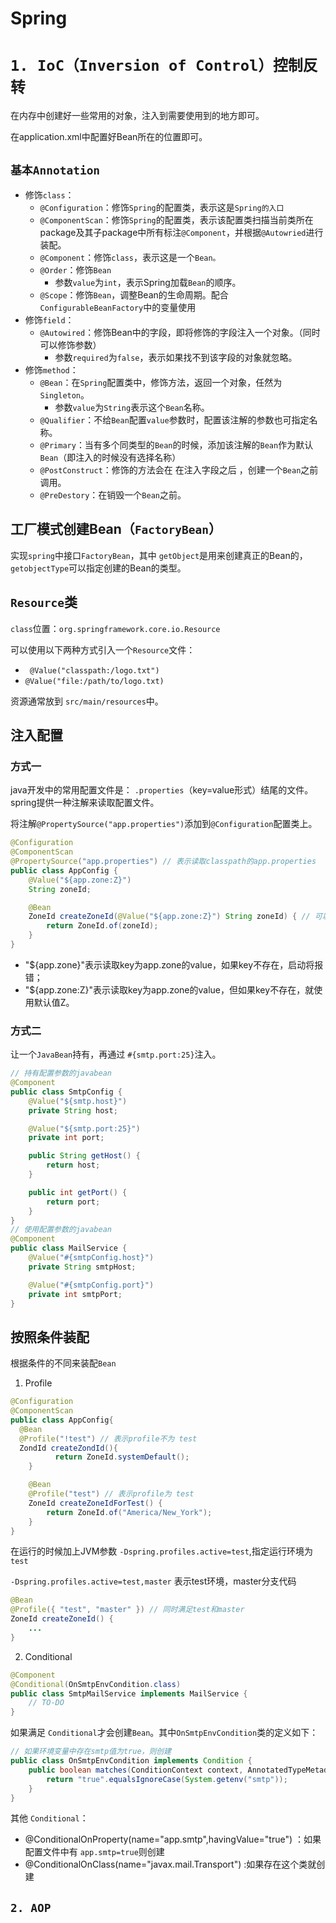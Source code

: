 # Spring


# `1. IoC（Inversion of Control）控制反转`

在内存中创建好一些常用的对象，注入到需要使用到的地方即可。

在application.xml中配置好Bean所在的位置即可。

## `基本Annotation`

- 修饰`class`：
  - `@Configuration`：修饰`Spring`的配置类，表示这是`Spring的入口`
  - `@ComponentScan`：修饰`Spring`的配置类，表示该配置类扫描当前类所在package及其子package中所有标注`@Component`，并根据`@Autowried`进行装配。
  - `@Component`：修饰`class`，表示这是一个`Bean。`
  - `@Order`：修饰`Bean`
    - 参数`value`为`int`，表示Spring加载`Bean`的顺序。
  - `@Scope`：修饰`Bean`，调整Bean的生命周期。配合`ConfigurableBeanFactory`中的变量使用
- 修饰`field`：
  - `@Autowired`：修饰Bean中的字段，即将修饰的字段注入一个对象。（同时可以修饰参数）
    - 参数`required`为`false`，表示如果找不到该字段的对象就忽略。
- 修饰`method`：
  - `@Bean`：在`Spring`配置类中，修饰方法，返回一个对象，任然为`Singleton`。
    - 参数`value`为`String`表示这个`Bean`名称。
  - `@Qualifier`：不给`Bean`配置`value`参数时，配置该注解的参数也可指定名称。
  - `@Primary`：当有多个同类型的`Bean`的时候，添加该注解的`Bean`作为默认`Bean`（即注入的时候没有选择名称）
  - `@PostConstruct`：修饰的方法会在 在注入字段之后 ，创建一个`Bean`之前调用。
  - `@PreDestory`：在销毁一个`Bean`之前。

## 工厂模式创建Bean（`FactoryBean`）

实现`spring`中接口`FactoryBean`，其中 `getObject`是用来创建真正的Bean的， `getobjectType`可以指定创建的Bean的类型。

## `Resource`类

`class`位置：`org.springframework.core.io.Resource`

可以使用以下两种方式引入一个`Resource`文件：
- ` @Value("classpath:/logo.txt")`
- `@Value("file:/path/to/logo.txt)`

资源通常放到 `src/main/resources`中。

## 注入配置

### 方式一

java开发中的常用配置文件是： `.properties`（key=value形式）结尾的文件。spring提供一种注解来读取配置文件。

将注解`@PropertySource("app.properties")`添加到`@Configuration`配置类上。

```java
@Configuration
@ComponentScan
@PropertySource("app.properties") // 表示读取classpath的app.properties
public class AppConfig {
    @Value("${app.zone:Z}")
    String zoneId;

    @Bean
    ZoneId createZoneId(@Value("${app.zone:Z}") String zoneId) { // 可以写入方法参数中
        return ZoneId.of(zoneId);
    }
}
```
- "${app.zone}"表示读取key为app.zone的value，如果key不存在，启动将报错；
- "${app.zone:Z}"表示读取key为app.zone的value，但如果key不存在，就使用默认值Z。

### 方式二

让一个`JavaBean`持有，再通过 `#{smtp.port:25}`注入。

```java
// 持有配置参数的javabean
@Component
public class SmtpConfig {
    @Value("${smtp.host}")
    private String host;

    @Value("${smtp.port:25}")
    private int port;

    public String getHost() {
        return host;
    }

    public int getPort() {
        return port;
    }
}
// 使用配置参数的javabean
@Component
public class MailService {
    @Value("#{smtpConfig.host}")
    private String smtpHost;

    @Value("#{smtpConfig.port}")
    private int smtpPort;
}
```
## 按照条件装配

根据条件的不同来装配`Bean`

1. Profile

```java
@Configuration
@ComponentScan
public class AppConfig{
  @Bean
  @Profile("!test") // 表示profile不为 test
  ZondId createZondId(){
          return ZoneId.systemDefault();
    }

    @Bean
    @Profile("test") // 表示profile为 test
    ZoneId createZoneIdForTest() {
        return ZoneId.of("America/New_York");
    }
}
```
在运行的时候加上JVM参数 `-Dspring.profiles.active=test`,指定运行环境为`test`

`-Dspring.profiles.active=test,master` 表示test环境，master分支代码
```java
@Bean
@Profile({ "test", "master" }) // 同时满足test和master
ZoneId createZoneId() {
    ...
}
```
2. Conditional

```java
@Component
@Conditional(OnSmtpEnvCondition.class)
public class SmtpMailService implements MailService {
    // TO-DO
}
```
如果满足 `Conditional`才会创建`Bean`。其中`OnSmtpEnvCondition`类的定义如下：

```java
// 如果环境变量中存在smtp值为true，则创建
public class OnSmtpEnvCondition implements Condition {
    public boolean matches(ConditionContext context, AnnotatedTypeMetadata metadata) {
        return "true".equalsIgnoreCase(System.getenv("smtp"));
    }
}
```
其他 `Conditional`：
- @ConditionalOnProperty(name="app.smtp",havingValue="true") ：如果配置文件中有 `app.smtp=true`则创建
- @ConditionalOnClass(name="javax.mail.Transport") :如果存在这个类就创建

## `2. AOP`